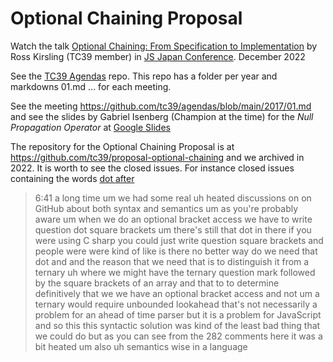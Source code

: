 # Optional Chaining Proposal

Watch the talk [Optional Chaining: From Specification to Implementation](https://youtu.be/bFlzeI8VGnU?si=YffCfFfPwo5uSDoC) by Ross Kirsling (TC39 member) in [JS Japan Conference](https://www.youtube.com/@jsconfjp). December 2022

See the [TC39 Agendas](https://github.com/tc39/agendas) repo. This repo has a folder per year and markdowns 01.md ... for each meeting. 

See the meeting https://github.com/tc39/agendas/blob/main/2017/01.md and see the slides by Gabriel Isenberg (Champion at the time) for the *Null Propagation Operator* at [Google Slides](https://docs.google.com/presentation/d/11O_wIBBbZgE1bMVRJI8kGnmC6dWCBOwutbN9SWOK0fU/view#slide=id.p)


The repository for the Optional Chaining Proposal is at https://github.com/tc39/proposal-optional-chaining
and we  archived in 2022. It is worth to see 
the closed issues. For instance closed issues containing the words [dot after](https://github.com/tc39/proposal-optional-chaining/issues?q=is%3Aissue+is%3Aclosed++dot+after) 


> 6:41 a long time um we had some real uh heated discussions on on GitHub about both
> syntax and semantics um as you're probably aware
> um when we do an optional bracket access we have to write question dot square brackets
> um there's still that dot in there if you were using C sharp you could just write question square brackets and
> people were were kind of like is there no better way do we need that dot and and the reason that we need that is to
> distinguish it from a ternary uh where we might have the ternary question mark followed by the square brackets of an
> array and that to to determine definitively that we we have an optional
> bracket access and not um a ternary would require unbounded
> lookahead that's not necessarily a problem for an ahead of time parser but
> it is a problem for JavaScript and so this this syntactic solution was kind of
> the least bad thing that we could do but as you can see from
> the 282 comments here it was a bit heated um also uh semantics wise in a language